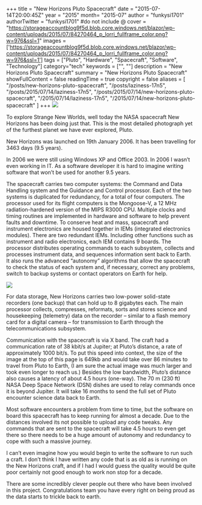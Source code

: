 +++
title = "New Horizons Pluto Spacecraft"
date = "2015-07-14T20:00:45Z"
year = "2015"
month= "2015-07"
author = "funkysi1701"
authorTwitter = "funkysi1701" #do not include @
cover = "https://storageaccountblog9f5d.blob.core.windows.net/blazor/wp-content/uploads/2015/07/84270464_p_lorri_fullframe_color.png?w=976&ssl=1"
images = ['https://storageaccountblog9f5d.blob.core.windows.net/blazor/wp-content/uploads/2015/07/84270464_p_lorri_fullframe_color.png?w=976&ssl=1']
tags = ["Pluto", "Hardware", "Spacecraft", "Software", "Technology"]
category="tech"
keywords = ["", ""]
description =  "New Horizons Pluto Spacecraft"
summary = "New Horizons Pluto Spacecraft"
showFullContent = false
readingTime = true
copyright = false
aliases = [
    "/posts/new-horizons-pluto-spacecraft",
    "/posts/laziness-17n5",
    "/posts/2015/07/14/laziness-17n5",
    "/posts/2015/07/14/new-horizons-pluto-spacecraft",
    "/2015/07/14/laziness-17n5",
    "/2015/07/14/new-horizons-pluto-spacecraft"
]
+++
![](https://storageaccountblog9f5d.blob.core.windows.net/blazor/wp-content/uploads/2015/07/84270464_p_lorri_fullframe_color.png?w=976&ssl=1)

To explore Strange New Worlds, well today the NASA spacecraft New Horizons has been doing just that. This is the most detailed photograph yet of the furthest planet we have ever explored, Pluto.

New Horizons was launched on 19th January 2006. It has been travelling for 3463 days (9.5 years).

In 2006 we were still using Windows XP and Office 2003. In 2006 I wasn’t even working in IT. As a software developer it is hard to imagine writing software that won’t be used for another 9.5 years.

The spacecraft carries two computer systems: the Command and Data Handling system and the Guidance and Control processor. Each of the two systems is duplicated for redundancy, for a total of four computers. The processor used for its flight computers is the Mongoose-V, a 12 MHz radiation-hardened version of the MIPS R3000 CPU. Multiple clocks and timing routines are implemented in hardware and software to help prevent faults and downtime. To conserve heat and mass, spacecraft and instrument electronics are housed together in IEMs (integrated electronics modules). There are two redundant IEMs. Including other functions such as instrument and radio electronics, each IEM contains 9 boards. The processor distributes operating commands to each subsystem, collects and processes instrument data, and sequences information sent back to Earth. It also runs the advanced “autonomy” algorithms that allow the spacecraft to check the status of each system and, if necessary, correct any problems, switch to backup systems or contact operators on Earth for help.

![](https://storageaccountblog9f5d.blob.core.windows.net/blazor/wp-content/uploads/2015/07/Mission-Spacecraft-structure.jpg?resize=300%2C218&ssl=1)

For data storage, New Horizons carries two low-power solid-state recorders (one backup) that can hold up to 8 gigabytes each. The main processor collects, compresses, reformats, sorts and stores science and housekeeping (telemetry) data on the recorder – similar to a flash memory card for a digital camera – for transmission to Earth through the telecommunications subsystem.

Communication with the spacecraft is via X band. The craft had a communication rate of 38 kbit/s at Jupiter; at Pluto’s distance, a rate of approximately 1000 bit/s. To put this speed into context, the size of the image at the top of this page is 649kb and would take over 86 minutes to travel from Pluto to Earth, (I am sure the actual image was much larger and took even longer to reach us.) Besides the low bandwidth, Pluto’s distance also causes a latency of about 4.5 hours (one-way). The 70 m (230 ft) NASA Deep Space Network (DSN) dishes are used to relay commands once it is beyond Jupiter. It will take 16 months to send the full set of Pluto encounter science data back to Earth.

Most software encounters a problem from time to time, but the software on board this spacecraft has to keep running for almost a decade. Due to the distances involved its not possible to upload any code tweaks. Any commands that are sent to the spacecraft will take 4.5 hours to even get there so there needs to be a huge amount of autonomy and redundancy to cope with such a massive journey.

I can’t even imagine how you would begin to write the software to run such a craft. I don’t think I have written any code that is as old as is running on the New Horizons craft, and if I had I would guess the quality would be quite poor certainly not good enough to work non stop for a decade.

There are some incredibly clever people out there who have been involved in this project. Congratulations team you have every right on being proud as the data starts to trickle back to earth.